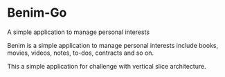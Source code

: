 # Benim-Go
A simple application to manage personal interests

Benim is a simple application to manage personal interests include books, movies, videos, notes, to-dos, contracts and so on.

This a simple application for challenge with vertical slice architecture.
